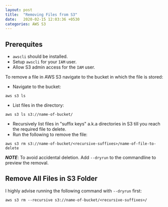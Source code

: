 ```yaml
---
layout: post
title:  "Removing Files from S3"
date:   2020-02-15 12:03:36 +0530
categories: AWS S3
---
```

## Prerequites
* `awscli` should be installed.
* Setup `awscli` for your `IAM` user.
* Allow S3 admin access for the `IAM` user.

To remove a file in AWS S3 navigate to the bucket in which the file is stored:

* Navigate to the bucket:
```shell
aws s3 ls
```
* List files in the directory:
```shell
aws s3 ls s3://name-of-bucket/
```
* Recursively list files in "suffix keys" a.k.a directories in S3 till you reach the required file to delete.
* Run the following to remove the file:
```shell
aws s3 rm s3://name-of-bucket/<recursive-suffixes>/name-of-file-to-delete
```
***NOTE***: To avoid accidental deletion. Add `--dryrun` to the commandline to preview the removal.

## Remove All Files in S3 Folder

I highly advise running the following command with `--dryrun` first:
```shell
aws s3 rm --recursive s3://name-of-bucket/<recursive-suffixes>/
```


